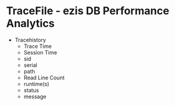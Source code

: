 # TraceFile - ezis DB Performance Analytics

* Tracehistory
    * Trace Time
    * Session Time
    * sid
    * serial
    * path
    * Read Line Count
    * runtime(s)
    * status
    * message
    